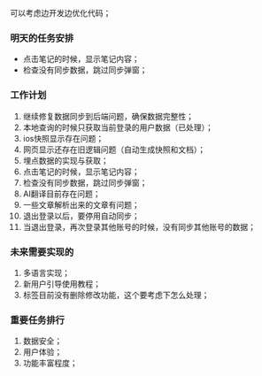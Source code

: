 


可以考虑边开发边优化代码；


### 明天的任务安排
- 点击笔记的时候，显示笔记内容；
- 检查没有同步数据，跳过同步弹窗；



### 工作计划
1. 继续修复数据同步到后端问题，确保数据完整性；
2. 本地查询的时候只获取当前登录的用户数据（已处理）；
3. ios快照显示存在问题；
4. 网页显示还存在旧逻辑问题（自动生成快照和文档）；
5. 埋点数据的实现与获取；
6. 点击笔记的时候，显示笔记内容；
7. 检查没有同步数据，跳过同步弹窗；
8. AI翻译目前存在问题；
9. 一些文章解析出来的文章有问题；
10. 退出登录以后，要停用自动同步；
11. 当退出登录，再次登录其他账号的时候，没有同步其他账号的数据；



### 未来需要实现的
1. 多语言实现；
2. 新用户引导使用教程；
3. 标签目前没有删除修改功能，这个要考虑下怎么处理；


### 重要任务排行
1. 数据安全；
2. 用户体验；
3. 功能丰富程度；
